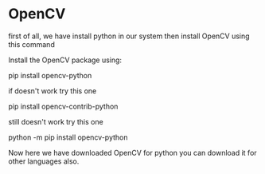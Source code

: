# OpenCV

first of all, we have install python in our system
then install OpenCV using this command

Install the OpenCV package using:

pip install opencv-python

if doesn't work try this one

pip install opencv-contrib-python

still doesn't work try this one

python -m pip install opencv-python

Now here we have downloaded OpenCV for python you can download it for other languages also.
